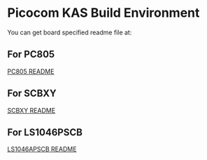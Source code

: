 # Picocom KAS Build Environment
You can get board specified readme file at:
## For PC805
[PC805 README](https://github.com/picocom-chips/kas-build/blob/master/docs/PC805-README.md)

## For SCBXY
[SCBXY README](https://github.com/picocom-chips/kas-build/blob/master/docs/SCBXY-README.md)

## For LS1046PSCB
[LS1046APSCB README](https://github.com/picocom-chips/kas-build/blob/master/docs/LS1046APSCB-README.md)
